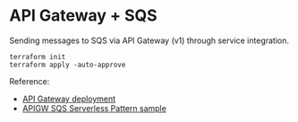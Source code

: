 # API Gateway + SQS

Sending messages to SQS via API Gateway (v1) through service integration.

```
terraform init
terraform apply -auto-approve
```

Reference:

- [API Gateway deployment](https://docs.aws.amazon.com/apigateway/latest/developerguide/set-up-deployments.html)
- [APIGW SQS Serverless Pattern sample](https://github.com/aws-samples/serverless-patterns/blob/main/apigw-sqs-terraform/main.tf)

